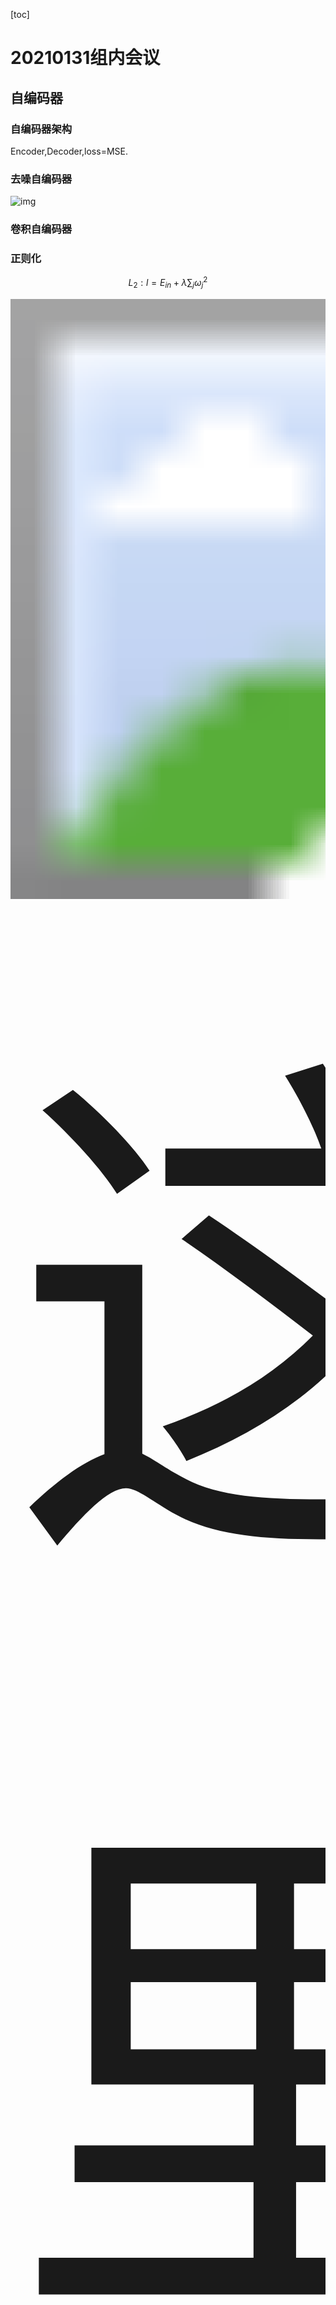 [toc]



# 20210131组内会议

## 自编码器

### 自编码器架构

Encoder,Decoder,loss=MSE.

### 去噪自编码器

![img](https://img-blog.csdn.net/20180907172138475?watermark/2/text/aHR0cHM6Ly9ibG9nLmNzZG4ubmV0L3FxXzI0NDA3NjU3/font/5a6L5L2T/fontsize/400/fill/I0JBQkFCMA==/dissolve/70)

### 卷积自编码器

### 正则化

$$
L_2:l=E_{in}+\lambda\sum_j\omega_j^2
$$

<img src="https://img-blog.csdn.net/20180621085848886?watermark/2/text/aHR0cHM6Ly9ibG9nLmNzZG4ubmV0L3JlZF9zdG9uZTE=/font/5a6L5L2T/fontsize/400/fill/I0JBQkFCMA==/dissolve/70" alt="这里写图片描述" style="zoom:6000%;" />

dropout
$$
L1:l=E_in+\lambda\sum_j|\omega_j|
$$
<img src="https://img-blog.csdn.net/20180621090333882?watermark/2/text/aHR0cHM6Ly9ibG9nLmNzZG4ubmV0L3JlZF9zdG9uZTE=/font/5a6L5L2T/fontsize/400/fill/I0JBQkFCMA==/dissolve/70" alt="这里写图片描述" style="zoom:6000%;" />

### 网络架构

<img src="C:\Users\31086\AppData\Roaming\Typora\typora-user-images\image-20210130101708191.png" alt="image-20210130101708191" style="zoom:2500%;" />

```python
[b,2,88,1]->

Conv2D(filters=2,kernel_size=(1,40),padding="same")->
relu()->

[2,[b,2,88,1]]->reshape->[b,2*2*88]->

Dense(44,activation=hard-sigmoid)->

[b,44]->

Dense(2*88,activation=sigmoid)->

[b,2*88]->reshape->[b,1,176,1]->

Conv2D(filters=1,kernel_size=(1,81), padding="same")->
relu()->

[b,1,176,1]->reshape->[b,2,88,1]
```

$$
loss=MSE(x_{rec},x)+l1r\times\sum|h|+l2r\times\sum\omega^2
$$

重构结果

![image-20210130102331738](C:\Users\31086\AppData\Roaming\Typora\typora-user-images\image-20210130102331738.png)

![image-20210130102339015](C:\Users\31086\AppData\Roaming\Typora\typora-user-images\image-20210130102339015.png)

编码层

![image-20210130102312831](C:\Users\31086\AppData\Roaming\Typora\typora-user-images\image-20210130102312831.png)

![image-20210130102611829](C:\Users\31086\AppData\Roaming\Typora\typora-user-images\image-20210130102611829.png)

模型权重

![image-20210130102532016](C:\Users\31086\AppData\Roaming\Typora\typora-user-images\image-20210130102532016.png)

![image-20210130102417962](C:\Users\31086\AppData\Roaming\Typora\typora-user-images\image-20210130102417962.png)

## GAN

### 信息熵

**信息量的大小与信息发生的概率成反比**。概率越大，信息量越小。概率越小，信息量越大。
$$
I(x)=-\log P(x)
$$
信息熵用来表示所有信息量的期望:
$$
H(X)=-\sum_{i=1}^nP(x_i)\log P(x_i)
$$

### 相对熵(KL Divergence)

如果对于同一个随机变量X有两个单独的概率分布P和Q,则我们可以使用KL散度来衡量这**两个概率分布之间的差异**。
$$
D_{KL}(p||q)=\sum_ip(x_i)\log\frac{p(x_i)}{q(x_i)}
$$
在机器学习中，常常使用P表示实际分布,Q表示我们期望的它最终满足的分布,那么用KL散度作为损失函数往往可以使P趋近Q的分布.

### 交叉熵

KL散度实际有两项:
$$
D_{KL}(p||q)=\sum_ip\log p-\sum_i p\log q=-H(p)+(-H(p,q))
$$
在梯度下降优化过程中,H(p)项是对逼近pq分布不起作用的,所以也常用交叉熵替代KL散度作为损失函数.

### 生成器$G(z)\rightarrow x_f$

<img src="C:\Users\31086\AppData\Roaming\Typora\typora-user-images\image-20210130103855869.png" alt="image-20210130103855869" style="zoom:2500%;" />

### 判别器$D(x)\rightarrow p$

<img src="C:\Users\31086\AppData\Roaming\Typora\typora-user-images\image-20210130104104431.png" alt="image-20210130104104431" style="zoom:5000%;" />

### 网络对抗

判别器希望$p(x_r)$接近纯1分布,$p(x_f)$接近纯0分布.

生成器希望$p(x_f)$接近纯1分布.
$$
L=-1\times\sum_{x_r}\log D(x_r)+-0\times\sum_{x_f}\log D(x_f)\\
=-1\times\sum_{x_r}\log D(x_r)+-1\times\sum_{x_f}(1-\log D(x_f))\\
=-1\times\sum_{x_r}\log D(x_r)+-1\times\sum_{x_f}(1-\log D(G(z)))
$$
设D网络中参数为$\theta$,G网络中参数为$\phi$,改写上式为minimax形式:
$$
\min_\phi\max_\theta L(D,G)=E\log D_\theta(x)+E[1-\log D_\theta(G_\phi(z))]
$$
纳什均衡状态:$p(x_f)=p(x_r)=0.5$

### DCGAN

![image-20210130105412948](C:\Users\31086\AppData\Roaming\Typora\typora-user-images\image-20210130105412948.png)

![image-20210130105619918](C:\Users\31086\AppData\Roaming\Typora\typora-user-images\image-20210130105619918.png)

<img src="C:\Users\31086\AppData\Roaming\Typora\typora-user-images\image-20210130105456834.png" alt="image-20210130105456834" style="zoom:5000%;" />

### WGAN

当两个分布完全不重叠时，无论分布之间的距离远近，KL散度为恒定值1/2log 2， 此时KL散度将无法产生有效的梯度信息；当两个分布出现重叠时，KL 散度才会平滑变动，产生有效梯度信息;

<img src="C:\Users\31086\AppData\Roaming\Typora\typora-user-images\image-20210130112026950.png" alt="image-20210130112026950" style="zoom:2500%;" />

Wasserstein
$$
W(p,q)=\inf_{\gamma\in\Pi(p,q)}E_{x,y\in\gamma}[||x-y||]
$$
推土机距离,它表示一个分布到另一个分布的最小代价.更适合指导GAN网络的训练.

![wgan-5000](D:\DaChuang\WGAN\images\wgan-5000.png)

### BiGAN

![image-20210130113157763](C:\Users\31086\AppData\Roaming\Typora\typora-user-images\image-20210130113157763.png)

BiGAN 希望让 GAN 能够具备表征学习能力

### BigGAN,BigBiGAN

大量数据,大量参数,大量消融实验,大量训练时间,首次展示了大规模训练对表征学习的益处.